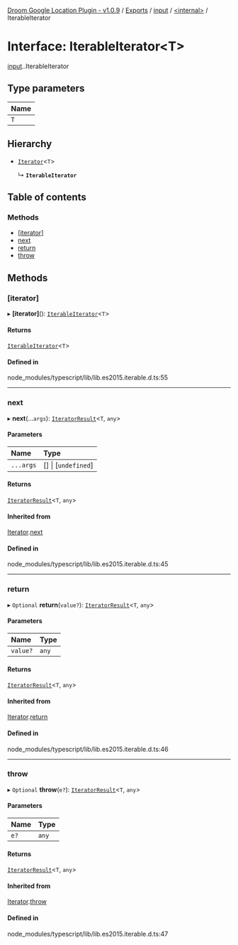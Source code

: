 [Droom Google Location Plugin - v1.0.9](../README.md) / [Exports](../modules.md) / [input](../modules/input.md) / [<internal\>](../modules/input._internal_.md) / IterableIterator

# Interface: IterableIterator<T\>

[input](../modules/input.md).[<internal>](../modules/input._internal_.md).IterableIterator

## Type parameters

| Name |
| :------ |
| `T` |

## Hierarchy

- [`Iterator`](input._internal_.Iterator.md)<`T`\>

  ↳ **`IterableIterator`**

## Table of contents

### Methods

- [[iterator]](input._internal_.IterableIterator.md#[iterator])
- [next](input._internal_.IterableIterator.md#next)
- [return](input._internal_.IterableIterator.md#return)
- [throw](input._internal_.IterableIterator.md#throw)

## Methods

### [iterator]

▸ **[iterator]**(): [`IterableIterator`](input._internal_.IterableIterator.md)<`T`\>

#### Returns

[`IterableIterator`](input._internal_.IterableIterator.md)<`T`\>

#### Defined in

node_modules/typescript/lib/lib.es2015.iterable.d.ts:55

___

### next

▸ **next**(...`args`): [`IteratorResult`](../modules/input._internal_.md#iteratorresult)<`T`, `any`\>

#### Parameters

| Name | Type |
| :------ | :------ |
| `...args` | [] \| [`undefined`] |

#### Returns

[`IteratorResult`](../modules/input._internal_.md#iteratorresult)<`T`, `any`\>

#### Inherited from

[Iterator](input._internal_.Iterator.md).[next](input._internal_.Iterator.md#next)

#### Defined in

node_modules/typescript/lib/lib.es2015.iterable.d.ts:45

___

### return

▸ `Optional` **return**(`value?`): [`IteratorResult`](../modules/input._internal_.md#iteratorresult)<`T`, `any`\>

#### Parameters

| Name | Type |
| :------ | :------ |
| `value?` | `any` |

#### Returns

[`IteratorResult`](../modules/input._internal_.md#iteratorresult)<`T`, `any`\>

#### Inherited from

[Iterator](input._internal_.Iterator.md).[return](input._internal_.Iterator.md#return)

#### Defined in

node_modules/typescript/lib/lib.es2015.iterable.d.ts:46

___

### throw

▸ `Optional` **throw**(`e?`): [`IteratorResult`](../modules/input._internal_.md#iteratorresult)<`T`, `any`\>

#### Parameters

| Name | Type |
| :------ | :------ |
| `e?` | `any` |

#### Returns

[`IteratorResult`](../modules/input._internal_.md#iteratorresult)<`T`, `any`\>

#### Inherited from

[Iterator](input._internal_.Iterator.md).[throw](input._internal_.Iterator.md#throw)

#### Defined in

node_modules/typescript/lib/lib.es2015.iterable.d.ts:47
